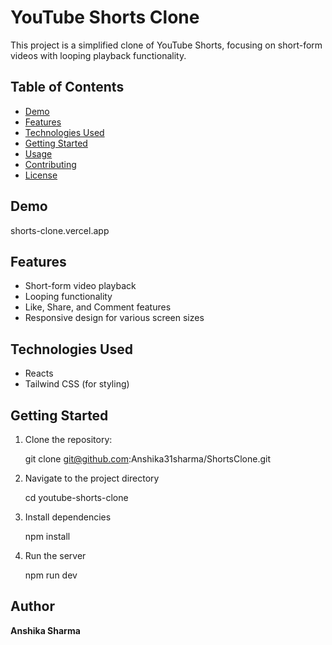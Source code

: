 # YouTube Shorts Clone

This project is a simplified clone of YouTube Shorts, focusing on short-form videos with looping playback functionality.

## Table of Contents
- [Demo](#demo)
- [Features](#features)
- [Technologies Used](#technologies-used)
- [Getting Started](#getting-started)
- [Usage](#usage)
- [Contributing](#contributing)
- [License](#license)

## Demo

shorts-clone.vercel.app

## Features

- Short-form video playback
- Looping functionality
- Like, Share, and Comment features
- Responsive design for various screen sizes

## Technologies Used

- Reacts
- Tailwind CSS (for styling)

## Getting Started

1. Clone the repository:
  
   git clone git@github.com:Anshika31sharma/ShortsClone.git

2. Navigate to the project directory

   cd youtube-shorts-clone

3. Install dependencies

   npm install

4. Run the server

   npm run dev


## Author

**Anshika Sharma**